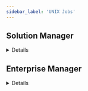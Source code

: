 ```yaml
---
sidebar_label: 'UNIX Jobs'
---
```



## Solution Manager

<details>

### Unix Agent Details

||
|---|
|![](../static/imgbasic/sm-unix-agent-details.png)|

### Machine Information

||
|---|
|![](../static/imgbasic/sm-unix-agent-machine-information.png)|

### Communication Settings

||
|---|
|![](../static/imgbasic/sm-unix-agent-communication-settings.png)|

### File Transfer Settings

||
|---|
|![](../static/imgbasic/sm-unix-agent-file-transfer-settings.png)|

</details>

## Enterprise Manager

<details>

||
|---|
|![Picture208](../static/imgbasic/208.png)|

### Advanced Machine Properties

||
|---|
|![Picture209](../static/imgbasic/209.png)|

### File Transfer Settings

||
|---|
|![Picture210](../static/imgbasic/210.png)|

</details>